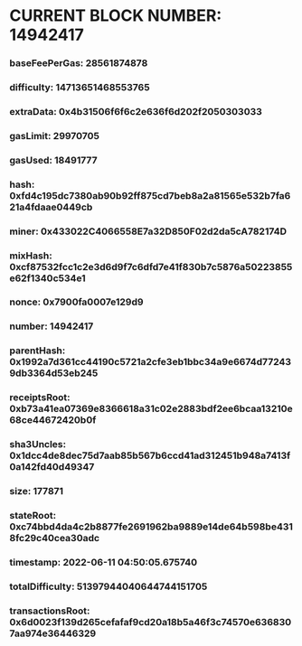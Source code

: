 # CURRENT BLOCK NUMBER: 14942417

### baseFeePerGas: 28561874878
### difficulty: 14713651468553765
### extraData: 0x4b31506f6f6c2e636f6d202f2050303033
### gasLimit: 29970705
### gasUsed: 18491777
### hash: 0xfd4c195dc7380ab90b92ff875cd7beb8a2a81565e532b7fa621a4fdaae0449cb
### miner: 0x433022C4066558E7a32D850F02d2da5cA782174D
### mixHash: 0xcf87532fcc1c2e3d6d9f7c6dfd7e41f830b7c5876a50223855e62f1340c534e1
### nonce: 0x7900fa0007e129d9
### number: 14942417
### parentHash: 0x1992a7d361cc44190c5721a2cfe3eb1bbc34a9e6674d772439db3364d53eb245
### receiptsRoot: 0xb73a41ea07369e8366618a31c02e2883bdf2ee6bcaa13210e68ce44672420b0f
### sha3Uncles: 0x1dcc4de8dec75d7aab85b567b6ccd41ad312451b948a7413f0a142fd40d49347
### size: 177871
### stateRoot: 0xc74bbd4da4c2b8877fe2691962ba9889e14de64b598be4318fc29c40cea30adc
### timestamp: 2022-06-11 04:50:05.675740
### totalDifficulty: 51397944040644744151705
### transactionsRoot: 0x6d0023f139d265cefafaf9cd20a18b5a46f3c74570e6368307aa974e36446329
